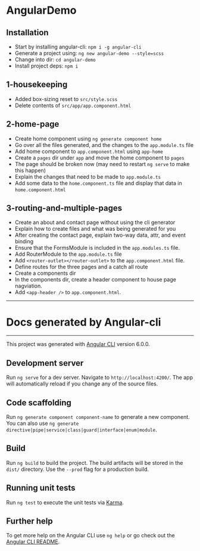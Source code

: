 # AngularDemo

## Installation
 - Start by installing angular-cli: `npm i -g angular-cli`
 - Generate a project using: `ng new angular-demo --style=scss`
 - Change into dir: `cd angular-demo`
 - Install project deps: `npm i`

## 1-housekeeping
 - Added box-sizing reset to `src/style.scss`
 - Delete contents of `src/app/app.component.html`

## 2-home-page
 - Create home component using `ng generate component home`
 - Go over all the files generated, and the changes to the `app.module.ts` file
 - Add home component to `app.component.html` using `app-home`
 - Create a `pages` dir under `app` and move the home component to `pages`
 - The page should be broken now (may need to restart `ng serve` to make this happen)
 - Explain the changes that need to be made to `app.module.ts`
 - Add some data to the `home.component.ts` file and display that data in `home.component.html`

## 3-routing-and-multiple-pages
 - Create an about and contact page without using the cli generator
 - Explain how to create files and what was being generated for you
 - After creating the contact page, explain two-way data, attr, and event binding
 - Ensure that the FormsModule is included in the `app.modules.ts` file.
 - Add RouterModule to the `app.module.ts` file
 - Add `<router-outlet></router-outlet>` to the `app.component.html` file.
 - Define routes for the three pages and a catch all route
 - Create a components dir
 - In the components dir, create a header component to house page nagviation.
 - Add `<app-header />` to `app.component.html`.

---
# Docs generated by Angular-cli
---

This project was generated with [Angular CLI](https://github.com/angular/angular-cli) version 6.0.0.

## Development server

Run `ng serve` for a dev server. Navigate to `http://localhost:4200/`. The app will automatically reload if you change any of the source files.

## Code scaffolding

Run `ng generate component component-name` to generate a new component. You can also use `ng generate directive|pipe|service|class|guard|interface|enum|module`.

## Build

Run `ng build` to build the project. The build artifacts will be stored in the `dist/` directory. Use the `--prod` flag for a production build.

## Running unit tests

Run `ng test` to execute the unit tests via [Karma](https://karma-runner.github.io).

## Further help

To get more help on the Angular CLI use `ng help` or go check out the [Angular CLI README](https://github.com/angular/angular-cli/blob/master/README.md).
